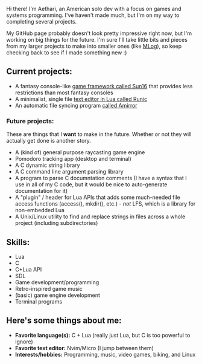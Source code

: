 Hi there! I'm Aethari, an American solo dev with a focus on games and systems programming. I've haven't made much, but I'm on my way to completing
several projects.

My GitHub page probably doesn't look pretty impressive right now, but I'm working on big things for the future. I'm sure I'll take little bits and
pieces from my larger projects to make into smaller ones (like [MLog](https://github.com/Aethari/MLog)), so keep checking back to see if I made 
something new :)

## Current projects:
- A fantasy console-like [game framework called Sun16](https://github.com/Aethari/Sun16) that provides less restrictions than most fantasy consoles
- A minimalist, single file [text editor in Lua called Runic](https://github.com/Aethari/Runic)
- An automatic file syncing program [called Amirror](https://github.com/Aethari/Amirror)

### Future projects:
These are things that I **want** to make in the future. Whether or not they will actually get done is another story.
- A (kind of) general purpose raycasting game engine
- Pomodoro tracking app (desktop and terminal)
- A C dynamic string library
- A C command line argument parsing library
- A program to parse C documntation comments (I have a syntax that I use in all of my C code, but it would be nice to auto-generate documentation for it)
- A "plugin" / header for Lua APIs that adds some much-needed file access functions (access(), mkdir(), etc.) - *not* LFS, which is a library for non-embedded Lua
- A Unix/Linux utility to find and replace strings in files across a whole project (including subdirectories)

## Skills:
- Lua
- C
- C+Lua API
- SDL
- Game development/programming
- Retro-inspired game music
- (basic) game engine development
- Terminal programs

## Here's some things about me:
- **Favorite language(s):** C + Lua (really just Lua, but C is too powerful to ignore)
- **Favorite text editor:** Nvim/Micro (I jump between them)
- **Interests/hobbies:** Programming, music, video games, biking, and Linux
